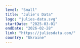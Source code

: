 ```yaml
---
level: "Small"
title: "Julie's Data"
logo: "julies-data.svg"
startDate: "2025-03-01"
endDate: "2026-02-28"
link: "https://juliesdata.com/"
country: "Ukraine"
---
```

